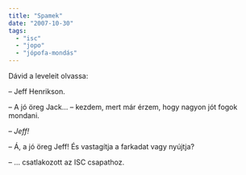 ```yaml
---
title: "Spamek"
date: "2007-10-30"
tags: 
  - "isc"
  - "jopo"
  - "jópofa-mondás"
---
```


Dávid a leveleit olvassa:

– Jeff Henrikson.

– A jó öreg Jack… – kezdem, mert már érzem, hogy nagyon jót fogok mondani.

– _Jeff!_

– Á, a jó öreg Jeff! És vastagítja a farkadat vagy nyújtja?

– … csatlakozott az ISC csapathoz.
